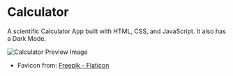 # Calculator

A scientific Calculator App built with HTML, CSS, and JavaScript. It also has a Dark Mode.

![Calculator Preview Image](https://github-production-user-asset-6210df.s3.amazonaws.com/168287989/447361848-3625f07a-7053-4f9e-8ab7-62ce4bcc01fc.png?X-Amz-Algorithm=AWS4-HMAC-SHA256&X-Amz-Credential=AKIAVCODYLSA53PQK4ZA%2F20250525%2Fus-east-1%2Fs3%2Faws4_request&X-Amz-Date=20250525T194657Z&X-Amz-Expires=300&X-Amz-Signature=647ef10f507db1a26e7fb4d46874f4b1e641b5ff059a2ee871778bc1789ac02b&X-Amz-SignedHeaders=host)
* Favicon from:
<a href="https://www.flaticon.com/free-icons/calculator" title="calculator icons">Freepik - Flaticon</a>
